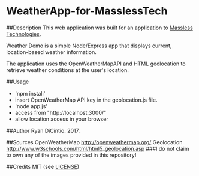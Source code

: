 # WeatherApp-for-MasslessTech

##Description
This web application was built for an application to [Massless Technologies](http://www.masslesstech.ca).

Weather Demo is a simple Node/Express app that displays current, location-based weather information.

The application uses the OpenWeatherMapAPI and HTML geolocation to retrieve weather conditions at the user's location.

##Usage
- 'npm install'
- insert OpenWeatherMap API key in the geolocation.js file.
- 'node app.js'
- access from "http://localhost:3000/"
- allow location access in your browser

##Author
Ryan DiCintio. 2017.

##Sources
OpenWeatherMap
  http://openweathermap.org/
Geolocation
  http://www.w3schools.com/html/html5_geolocation.asp
###I do not claim to own any of the images provided in this repository!

##Credits
MIT (see [LICENSE](LICENSE))
